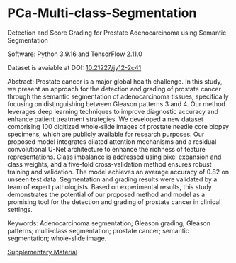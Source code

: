 # PCa-Multi-class-Segmentation
Detection and Score Grading for Prostate Adenocarcinoma using Semantic Segmentation

Software: Python 3.9.16 and TensorFlow 2.11.0

Dataset is avaiable at DOI: [10.21227/jy12-2c41](https://dx.doi.org/10.21227/jy12-2c41)

Abstract:
Prostate cancer is a major global health challenge. In this study, we present an approach for the detection and grading of prostate cancer through the semantic segmentation of adenocarcinoma tissues, specifically focusing on distinguishing between Gleason patterns 3 and 4. Our method leverages deep learning techniques to improve diagnostic accuracy and enhance patient treatment strategies. We developed a new dataset comprising 100 digitized whole-slide images of prostate needle core biopsy specimens, which are publicly available for research purposes. Our proposed model integrates dilated attention mechanisms and a residual convolutional U-Net architecture to enhance the richness of feature representations. Class imbalance is addressed using pixel expansion and class weights, and a five-fold cross-validation method ensures robust training and validation. The model achieves an average accuracy of 0.82 on unseen test data. Segmentation and grading results were validated by a team of expert pathologists. Based on experimental results, this study demonstrates the potential of our proposed method and model as a promising tool for the detection and grading of prostate cancer in clinical settings.

Keywords:
Adenocarcinoma segmentation; Gleason grading; Gleason patterns; multi-class segmentation; prostate cancer; semantic segmentation; whole-slide image.

[Supplementary Material](https://github.com/kasikrit/PCa-Multi-class-Segmentation/blob/main/Supplementary-Material-v5.pdf)

